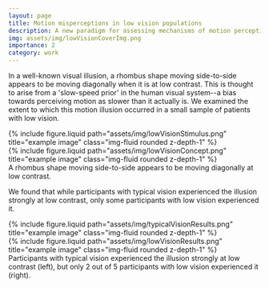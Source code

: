 ```yaml
---
layout: page
title: Motion misperceptions in low vision populations
description: A new paradigm for assessing mechanisms of motion perception in people with low vision
img: assets/img/lowVisionCoverImg.png
importance: 2
category: work
---
```


In a well-known visual illusion, a rhombus shape moving side-to-side appears to be moving diagonally when it is at low contrast. This is thought to arise from a 'slow-speed prior' in the human visual system--a bias towards perceiving motion as slower than it actually is. We examined the extent to which this motion illusion occurred in a small sample of patients with low vision. 

<div class="row justify-content-sm-center">
    <div class="col-sm-8 mt-3 mt-md-0">
        {% include figure.liquid path="assets/img/lowVisionStimulus.png" title="example image" class="img-fluid rounded z-depth-1" %}
    </div>
    <div class="col-sm-4 mt-3 mt-md-0">
        {% include figure.liquid path="assets/img/lowVisionConcept.png" title="example image" class="img-fluid rounded z-depth-1" %}
    </div>
</div>
<div class="caption">
    A rhombus shape moving side-to-side appears to be moving diagonally at low contrast.
</div>

We found that while participants with typical vision experienced the illusion strongly at low contrast, only some participants with low vision experienced it. 

<div class="row justify-content-sm-center">
    <div class="col-sm-4 mt-3 mt-md-0">
        {% include figure.liquid path="assets/img/typicalVisionResults.png" title="example image" class="img-fluid rounded z-depth-1" %}
    </div>
    <div class="col-sm-4 mt-3 mt-md-0">
        {% include figure.liquid path="assets/img/lowVisionResults.png" title="example image" class="img-fluid rounded z-depth-1" %}
    </div>
</div>
<div class="caption">
    Participants with typical vision experienced the illusion strongly at low contrast (left), but only 2 out of 5 participants with low vision experienced it (right). 
</div>

